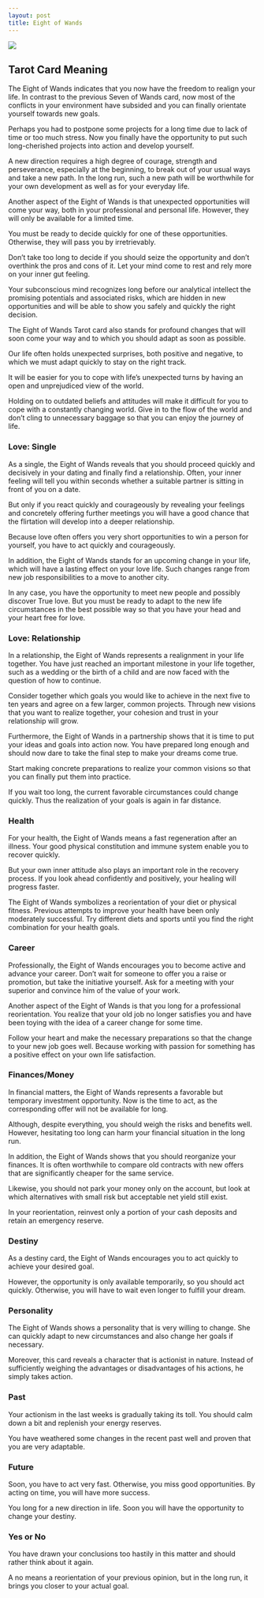 ```yaml
---
layout: post
title: Eight of Wands
---
```


![](../images/Eight-of-Wands-Tarot-Card-Meaning-732x1024.webp)

## Tarot Card Meaning
The Eight of Wands indicates that you now have the freedom to realign your life. In contrast to the previous Seven of Wands card, now most of the conflicts in your environment have subsided and you can finally orientate yourself towards new goals.

Perhaps you had to postpone some projects for a long time due to lack of time or too much stress. Now you finally have the opportunity to put such long-cherished projects into action and develop yourself.

A new direction requires a high degree of courage, strength and perseverance, especially at the beginning, to break out of your usual ways and take a new path. In the long run, such a new path will be worthwhile for your own development as well as for your everyday life.

Another aspect of the Eight of Wands is that unexpected opportunities will come your way, both in your professional and personal life. However, they will only be available for a limited time.

You must be ready to decide quickly for one of these opportunities. Otherwise, they will pass you by irretrievably.

Don’t take too long to decide if you should seize the opportunity and don’t overthink the pros and cons of it. Let your mind come to rest and rely more on your inner gut feeling.

Your subconscious mind recognizes long before our analytical intellect the promising potentials and associated risks, which are hidden in new opportunities and will be able to show you safely and quickly the right decision.

The Eight of Wands Tarot card also stands for profound changes that will soon come your way and to which you should adapt as soon as possible.

Our life often holds unexpected surprises, both positive and negative, to which we must adapt quickly to stay on the right track.

It will be easier for you to cope with life’s unexpected turns by having an open and unprejudiced view of the world.

Holding on to outdated beliefs and attitudes will make it difficult for you to cope with a constantly changing world. Give in to the flow of the world and don’t cling to unnecessary baggage so that you can enjoy the journey of life.


### Love: Single
As a single, the Eight of Wands reveals that you should proceed quickly and decisively in your dating and finally find a relationship. Often, your inner feeling will tell you within seconds whether a suitable partner is sitting in front of you on a date.

But only if you react quickly and courageously by revealing your feelings and concretely offering further meetings you will have a good chance that the flirtation will develop into a deeper relationship.

Because love often offers you very short opportunities to win a person for yourself, you have to act quickly and courageously.

In addition, the Eight of Wands stands for an upcoming change in your life, which will have a lasting effect on your love life. Such changes range from new job responsibilities to a move to another city.

In any case, you have the opportunity to meet new people and possibly discover True love. But you must be ready to adapt to the new life circumstances in the best possible way so that you have your head and your heart free for love.

### Love: Relationship
In a relationship, the Eight of Wands represents a realignment in your life together. You have just reached an important milestone in your life together, such as a wedding or the birth of a child and are now faced with the question of how to continue.

Consider together which goals you would like to achieve in the next five to ten years and agree on a few larger, common projects. Through new visions that you want to realize together, your cohesion and trust in your relationship will grow.

Furthermore, the Eight of Wands in a partnership shows that it is time to put your ideas and goals into action now. You have prepared long enough and should now dare to take the final step to make your dreams come true.

Start making concrete preparations to realize your common visions so that you can finally put them into practice.

If you wait too long, the current favorable circumstances could change quickly. Thus the realization of your goals is again in far distance.


### Health

For your health, the Eight of Wands means a fast regeneration after an illness. Your good physical constitution and immune system enable you to recover quickly.

But your own inner attitude also plays an important role in the recovery process. If you look ahead confidently and positively,
your healing will progress faster.

The Eight of Wands symbolizes a reorientation of your diet or physical fitness. Previous attempts to improve your health have been only moderately successful. Try different diets and sports until you find the right combination for your health goals.


### Career

Professionally, the Eight of Wands encourages you to become active and advance your career. Don’t wait for someone to offer you a raise or promotion, but take the initiative yourself. Ask for a meeting with your superior and convince him of the value of your work.

Another aspect of the Eight of Wands is that you long for a professional reorientation. You realize that your old job no longer satisfies you and have been toying with the idea of a career change for some time.

Follow your heart and make the necessary preparations so that the change to your new job goes well. Because working with passion for something has a positive effect on your own life satisfaction.


### Finances/Money

In financial matters, the Eight of Wands represents a favorable but temporary investment opportunity. Now is the time to act, as the corresponding offer will not be available for long.

Although, despite everything, you should weigh the risks and benefits well. However, hesitating too long can harm your financial situation in the long run.

In addition, the Eight of Wands shows that you should reorganize your finances. It is often worthwhile to compare old contracts with new offers that are significantly cheaper for the same service.

Likewise, you should not park your money only on the account, but look at which alternatives with small risk but acceptable net yield still exist.

In your reorientation, reinvest only a portion of your cash deposits and retain an emergency reserve.


### Destiny

As a destiny card, the Eight of Wands encourages you to act quickly to achieve your desired goal.

However, the opportunity is only available temporarily, so you should act quickly. Otherwise, you will have to wait even longer to fulfill your dream.


### Personality
The Eight of Wands shows a personality that is very willing to change. She can quickly adapt to new circumstances and also change her goals if necessary.

Moreover, this card reveals a character that is actionist in nature. Instead of sufficiently weighing the advantages or disadvantages of his actions, he simply takes action.

### Past
Your actionism in the last weeks is gradually taking its toll. You should calm down a bit and replenish your energy reserves.

You have weathered some changes in the recent past well and proven that you are very adaptable.

### Future
Soon, you have to act very fast. Otherwise, you miss good opportunities. By acting on time, you will have more success.

You long for a new direction in life. Soon you will have the opportunity to change your destiny.

### Yes or No
You have drawn your conclusions too hastily in this matter and should rather think about it again.

A no means a reorientation of your previous opinion, but in the long run, it brings you closer to your actual goal.